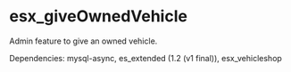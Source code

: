 # esx_giveOwnedVehicle
Admin feature to give an owned vehicle.
 
Dependencies: mysql-async, es_extended (1.2 (v1 final)), esx_vehicleshop
